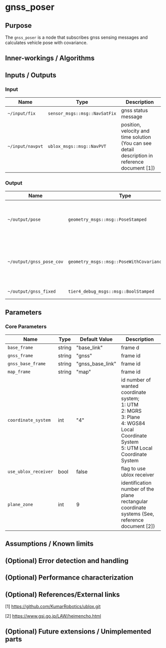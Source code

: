 # gnss_poser

## Purpose

The `gnss_poser` is a node that subscribes gnss sensing messages and calculates vehicle pose with covariance.

## Inner-workings / Algorithms

## Inputs / Outputs

### Input

| Name             | Type                          | Description                                                                                     |
| ---------------- | ----------------------------- | ----------------------------------------------------------------------------------------------- |
| `~/input/fix`    | `sensor_msgs::msg::NavSatFix` | gnss status message                                                                             |
| `~/input/navpvt` | `ublox_msgs::msg::NavPVT`     | position, velocity and time solution (You can see detail description in reference document [1]) |

### Output

| Name                     | Type                                            | Description                                                    |
| ------------------------ | ----------------------------------------------- | -------------------------------------------------------------- |
| `~/output/pose`          | `geometry_msgs::msg::PoseStamped`               | vehicle pose calculated from gnss sensing data                 |
| `~/output/gnss_pose_cov` | `geometry_msgs::msg::PoseWithCovarianceStamped` | vehicle pose with covariance calculated from gnss sensing data |
| `~/output/gnss_fixed`    | `tier4_debug_msgs::msg::BoolStamped`            | gnss fix status                                                |

## Parameters

### Core Parameters

| Name                 | Type   | Default Value    | Description                                                                                                                                           |
| -------------------- | ------ | ---------------- | ----------------------------------------------------------------------------------------------------------------------------------------------------- |
| `base_frame`         | string | "base_link"      | frame d                                                                                                                                               |
| `gnss_frame`         | string | "gnss"           | frame id                                                                                                                                              |
| `gnss_base_frame`    | string | "gnss_base_link" | frame id                                                                                                                                              |
| `map_frame`          | string | "map"            | frame id                                                                                                                                              |
| `coordinate_system`  | int    | "4"              | id number of wanted coordinate system;<br/> 1: UTM <br/> 2: MGRS<br/>3: Plane<br/>4: WGS84 Local Coordinate System<br/>5: UTM Local Coordinate System |
| `use_ublox_receiver` | bool   | false            | flag to use ublox receiver                                                                                                                            |
| `plane_zone`         | int    | 9                | identification number of the plane rectangular coordinate systems (See, reference document [2])                                                       |

## Assumptions / Known limits

## (Optional) Error detection and handling

## (Optional) Performance characterization

## (Optional) References/External links

[1] <https://github.com/KumarRobotics/ublox.git>

[2] <https://www.gsi.go.jp/LAW/heimencho.html>

## (Optional) Future extensions / Unimplemented parts
